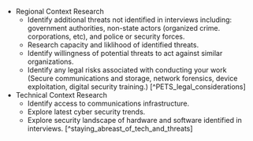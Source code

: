   * Regional Context Research
    * Identify additional threats not identified in interviews including: government authorities, non-state actors (organized crime. corporations, etc), and police or security forces.
    * Research capacity and liklihood of identified threats.
    * Identify willingness of potential threats to act against similar organizations.
    * Identify any legal risks associated with conducting your work (Secure communications and storage, network forensics, device exploitation, digital security training.) [^PETS_legal_considerations]
  * Technical Context Research
    * Identify access to communications infrastructure.
    * Explore latest cyber security trends.
    * Explore security landscape of hardware and software identified in interviews. [^staying_abreast_of_tech_and_threats]
